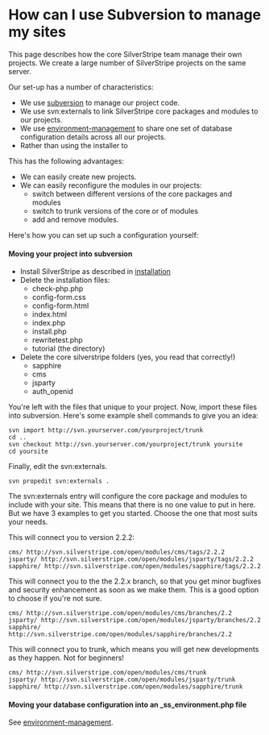 # How can I use Subversion to manage my sites

This page describes how the core SilverStripe team manage their own projects.  We create a large number of SilverStripe projects on the same server.

Our set-up has a number of characteristics:

*  We use [subversion](http://subversion.tigris.org/) to manage our project code.
*  We use svn:externals to link SilverStripe core packages and modules to our projects.
*  We use [environment-management](environment-management) to share one set of database configuration details across all our projects.
*  Rather than using the installer to 

This has the following advantages:

*  We can easily create new projects.
*  We can easily reconfigure the modules in our projects:
   * switch between different versions of the core packages and modules
   * switch to trunk versions of the core or of modules
   * add and remove modules.

Here's how you can set up such a configuration yourself:

#### Moving your project into subversion

*  Install SilverStripe as described in [installation](installation)
*  Delete the installation files:
    * check-php.php
    * config-form.css
    * config-form.html
    * index.html
    * index.php
    * install.php
    * rewritetest.php
    * tutorial (the directory)
*  Delete the core silverstripe folders (yes, you read that correctly!)
    * sapphire
    * cms
    * jsparty
    * auth_openid

You're left with the files that unique to your project.  Now, import these files into subversion.  Here's some example shell commands to give you an idea:

~~~
svn import http://svn.yourserver.com/yourproject/trunk 
cd ..
svn checkout http://svn.yourserver.com/yourproject/trunk yoursite
cd yoursite
~~~

Finally, edit the svn:externals.

~~~
svn propedit svn:externals .
~~~

The svn:externals entry will configure the core package and modules to include with your site.  This means that there is no one value to put in here.  But we have 3 examples to get you started.  Choose the one that most suits your needs.

This will connect you to version 2.2.2:

~~~
cms/ http://svn.silverstripe.com/open/modules/cms/tags/2.2.2
jsparty/ http://svn.silverstripe.com/open/modules/jsparty/tags/2.2.2
sapphire/ http://svn.silverstripe.com/open/modules/sapphire/tags/2.2.2
~~~

This will connect you to the the 2.2.x branch, so that you get minor bugfixes and security enhancement as soon as we make them.  This is a good option to choose if you're not sure.

~~~
cms/ http://svn.silverstripe.com/open/modules/cms/branches/2.2
jsparty/ http://svn.silverstripe.com/open/modules/jsparty/branches/2.2
sapphire/ http://svn.silverstripe.com/open/modules/sapphire/branches/2.2
~~~

This will connect you to trunk, which means you will get new developments as they happen.  Not for beginners!

~~~
cms/ http://svn.silverstripe.com/open/modules/cms/trunk
jsparty/ http://svn.silverstripe.com/open/modules/jsparty/trunk
sapphire/ http://svn.silverstripe.com/open/modules/sapphire/trunk
~~~

#### Moving your database configuration into an _ss_environment.php file

See [environment-management](environment-management).
